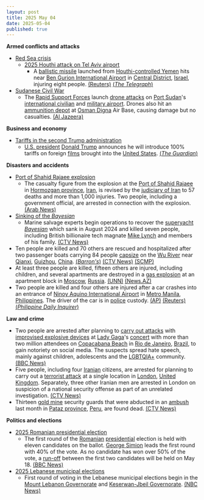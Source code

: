 ```yaml
---
layout: post
title: 2025 May 04
date: 2025-05-04
published: true
---
```



**Armed conflicts and attacks**

* [Red Sea crisis](https://en.wikipedia.org/wiki/Red_Sea_crisis "Red Sea crisis")
  + [2025 Houthi attack on Tel Aviv airport](https://en.wikipedia.org/wiki/2025_Houthi_attack_on_Tel_Aviv_airport "2025 Houthi attack on Tel Aviv airport")
    - A [ballistic missile](https://en.wikipedia.org/wiki/Ballistic_missile "Ballistic missile") launched from [Houthi-controlled Yemen](https://en.wikipedia.org/wiki/Houthi-controlled_territory_of_Yemen "Houthi-controlled territory of Yemen") hits near [Ben Gurion International Airport](https://en.wikipedia.org/wiki/Ben_Gurion_International_Airport "Ben Gurion International Airport") in [Central District](https://en.wikipedia.org/wiki/Central_District_%28Israel%29 "Central District (Israel)"), [Israel](https://en.wikipedia.org/wiki/Israel "Israel"), injuring eight people. [(Reuters)](https://www.reuters.com/world/middle-east/israeli-military-says-working-intercepting-missile-launched-yemen-2025-05-04/) [(*The Telegraph*)](https://www.telegraph.co.uk/world-news/2025/05/04/houthi-missile-strikes-israel-main-airport/)
* [Sudanese Civil War](https://en.wikipedia.org/wiki/Sudanese_civil_war_%282023%E2%80%93present%29 "Sudanese civil war (2023–present)")
  + The [Rapid Support Forces](https://en.wikipedia.org/wiki/Rapid_Support_Forces "Rapid Support Forces") launch [drone attacks](https://en.wikipedia.org/wiki/Drone_warfare "Drone warfare") on [Port Sudan](https://en.wikipedia.org/wiki/Port_Sudan "Port Sudan")'s [international civilian](https://en.wikipedia.org/wiki/Port_Sudan_New_International_Airport "Port Sudan New International Airport") and [military airport](https://en.wikipedia.org/wiki/Port_Sudan_Military_Airport "Port Sudan Military Airport"). Drones also hit an [ammunition depot](https://en.wikipedia.org/wiki/Ammunition_depot "Ammunition depot") at [Osman Digna](https://en.wikipedia.org/wiki/Osman_Digna "Osman Digna") Air Base, causing damage but no casualties. [(Al Jazeera)](https://www.aljazeera.com/news/2025/5/4/sudans-rsf-carries-out-drone-attack-near-port-sudan-airport-army)

**Business and economy**

* [Tariffs in the second Trump administration](https://en.wikipedia.org/wiki/Tariffs_in_the_second_Trump_administration "Tariffs in the second Trump administration")
  + [U.S. president](https://en.wikipedia.org/wiki/President_of_the_United_States "President of the United States") [Donald Trump](https://en.wikipedia.org/wiki/Donald_Trump "Donald Trump") announces he will introduce 100% tariffs on foreign [films](https://en.wikipedia.org/wiki/Movie_film "Movie film") brought into the [United States](https://en.wikipedia.org/wiki/United_States "United States"). [(*The Guardian*)](https://www.theguardian.com/us-news/2025/may/04/trump-tariffs-foreign-movies)

**Disasters and accidents**

* [Port of Shahid Rajaee explosion](https://en.wikipedia.org/wiki/Port_of_Shahid_Rajaee_explosion "Port of Shahid Rajaee explosion")
  + The casualty figure from the explosion at the [Port of Shahid Rajaee](https://en.wikipedia.org/wiki/Port_of_Shahid_Rajaee "Port of Shahid Rajaee") in [Hormozgan province](https://en.wikipedia.org/wiki/Hormozgan_province "Hormozgan province"), [Iran](https://en.wikipedia.org/wiki/Iran "Iran"), is revised by the [judiciary of Iran](https://en.wikipedia.org/wiki/Chief_Justice_of_Iran "Chief Justice of Iran") to 57 deaths and more than 1,000 injuries. Two people, including a government official, are arrested in connection with the explosion. [(Arab News)](https://www.arabnews.com/node/2599520/middle-east)
* [Sinking of the *Bayesian*](https://en.wikipedia.org/wiki/Bayesian_%28yacht%29#Sinking_and_aftermath "Bayesian (yacht)")
  + Marine salvage experts begin operations to recover the [superyacht](https://en.wikipedia.org/wiki/Superyacht "Superyacht") [*Bayesian*](https://en.wikipedia.org/wiki/Bayesian_%28yacht%29 "Bayesian (yacht)") which sank in August 2024 and killed seven people, including British billionaire tech magnate [Mike Lynch](https://en.wikipedia.org/wiki/Mike_Lynch_%28businessman%29 "Mike Lynch (businessman)") and members of his family. [(CTV News)](https://www.ctvnews.ca/world/article/experts-start-complex-recovery-of-a-superyacht-that-sank-off-sicily-killing-7/)
* Ten people are killed and 70 others are rescued and hospitalized after two passenger boats carrying 84 people [capsize](https://en.wikipedia.org/wiki/Capsizing "Capsizing") on the [Wu River](https://en.wikipedia.org/wiki/Wu_River_%28Yangtze_tributary%29 "Wu River (Yangtze tributary)") near [Qianxi](https://en.wikipedia.org/wiki/Qianxi%2C_Guizhou "Qianxi, Guizhou"), [Guizhou](https://en.wikipedia.org/wiki/Guizhou "Guizhou"), [China](https://en.wikipedia.org/wiki/China "China"). [(*Barron's*)](https://www.barrons.com/news/three-dead-60-hospitalised-in-china-boat-disasters-state-media-1ac9c226) [(CTV News)](https://www.ctvnews.ca/world/article/2-boats-capsized-in-chinas-southwest-after-sudden-storm-leaving-20-missing/) [(SCMP)](https://www.scmp.com/news/china/politics/article/3309038/2-boats-capsize-heavy-rain-southwest-china-dozens-plunged-river)
* At least three people are killed, fifteen others are injured, including children, and several apartments are destroyed in a [gas explosion](https://en.wikipedia.org/wiki/Gas_explosion "Gas explosion") at an apartment block in [Moscow](https://en.wikipedia.org/wiki/Moscow "Moscow"), [Russia](https://en.wikipedia.org/wiki/Russia "Russia"). [(UNN)](https://unn.ua/en/news/a-gas-explosion-in-a-residential-building-in-moscow-two-dead-6-injured) [(News.AZ)](https://news.az/news/powerful-blast-rocks-residential-building-in-moscow-video)
* Two people are killed and four others are injured after a car crashes into an entrance of [Ninoy Aquino International Airport](https://en.wikipedia.org/wiki/Ninoy_Aquino_International_Airport "Ninoy Aquino International Airport") in [Metro Manila](https://en.wikipedia.org/wiki/Metro_Manila "Metro Manila"), [Philippines](https://en.wikipedia.org/wiki/Philippines "Philippines"). The driver of the car is in [police](https://en.wikipedia.org/wiki/Philippine_National_Police "Philippine National Police") custody. [(AP)](https://apnews.com/article/manila-airport-crash-vehicle-suv-deaths-philippines-91d3ff57b8f8f2082730c20cf52115c0) [(Reuters)](https://www.reuters.com/world/asia-pacific/several-injured-car-crashes-into-entrance-manila-airport-local-media-say-2025-05-04/) [(*Philippine Daily Inquirer*)](https://newsinfo.inquirer.net/2058197/naia-t1-incident-2)

**Law and crime**

* Two people are arrested after planning to [carry out attacks](https://en.wikipedia.org/wiki/Terrorism_in_Brazil "Terrorism in Brazil") with [improvised explosive devices](https://en.wikipedia.org/wiki/Improvised_explosive_device "Improvised explosive device") at [Lady Gaga](https://en.wikipedia.org/wiki/Lady_Gaga "Lady Gaga")'s [concert](https://en.wikipedia.org/wiki/Mayhem_promotional_concerts "Mayhem promotional concerts") with more than two million attendees on [Copacabana Beach](https://en.wikipedia.org/wiki/Copacabana%2C_Rio_de_Janeiro "Copacabana, Rio de Janeiro") in [Rio de Janeiro](https://en.wikipedia.org/wiki/Rio_de_Janeiro "Rio de Janeiro"), [Brazil](https://en.wikipedia.org/wiki/Brazil "Brazil"), to gain notoriety on social media. The suspects spread hate speech, mainly against children, adolescents and the [LGBTQIA+](https://en.wikipedia.org/wiki/LGBTQIA%2B "LGBTQIA+") community. [(BBC News)](https://www.bbc.com/news/articles/c209r5pqzneo)
* Five people, including four [Iranian](https://en.wikipedia.org/wiki/Iran "Iran") citizens, are arrested for planning to carry out a [terrorist attack](https://en.wikipedia.org/wiki/Terrorism_in_the_United_Kingdom "Terrorism in the United Kingdom") at a single location in [London](https://en.wikipedia.org/wiki/London "London"), [United Kingdom](https://en.wikipedia.org/wiki/United_Kingdom "United Kingdom"). Separately, three other Iranian men are arrested in London on suspicion of a national security offense as part of an unrelated investigation. [(CTV News)](https://www.ctvnews.ca/world/article/uk-police-arrest-several-iranian-men-over-alleged-attack-plot/)
* Thirteen [gold mine](https://en.wikipedia.org/wiki/Gold_mining "Gold mining") security guards that were abducted in an [ambush](https://en.wikipedia.org/wiki/Ambush "Ambush") last month in [Pataz province](https://en.wikipedia.org/wiki/Pataz_province "Pataz province"), [Peru](https://en.wikipedia.org/wiki/Peru "Peru"), are found dead. [(CTV News)](https://www.ctvnews.ca/world/article/13-workers-kidnapped-from-a-peruvian-gold-mine-are-found-dead/)

**Politics and elections**

* [2025 Romanian presidential election](https://en.wikipedia.org/wiki/2025_Romanian_presidential_election "2025 Romanian presidential election")
  + The first round of the [Romanian](https://en.wikipedia.org/wiki/Romania "Romania") [presidential](https://en.wikipedia.org/wiki/President_of_Romania "President of Romania") election is held with eleven candidates on the ballot. [George Simion](https://en.wikipedia.org/wiki/George_Simion "George Simion") leads the first round with 40% of the vote. As no candidate has won over 50% of the vote, a [run-off](https://en.wikipedia.org/wiki/Two-round_system "Two-round system") between the first two candidates will be held on May 18. [(BBC News)](https://www.bbc.com/news/articles/cj0zl1702ego)
* [2025 Lebanese municipal elections](https://en.wikipedia.org/wiki/2025_Lebanese_municipal_elections "2025 Lebanese municipal elections")
  + First round of voting in the Lebanese municipal elections begin in the [Mount Lebanon Governorate](https://en.wikipedia.org/wiki/Mount_Lebanon_Governorate "Mount Lebanon Governorate") and [Keserwan-Jbeil Governorate](https://en.wikipedia.org/wiki/Keserwan-Jbeil_Governorate "Keserwan-Jbeil Governorate"). [(NBC News)](https://www.nbcnews.com/world/middle-east/lebanon-local-elections-rcna204708)
